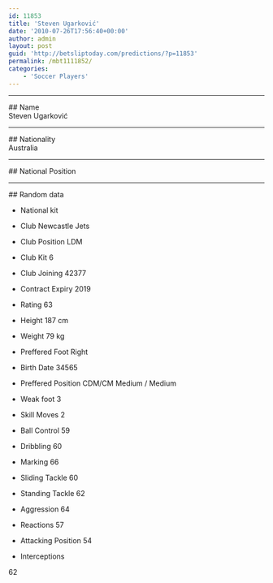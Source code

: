 ```yaml
---
id: 11853
title: 'Steven Ugarković'
date: '2010-07-26T17:56:40+00:00'
author: admin
layout: post
guid: 'http://betsliptoday.com/predictions/?p=11853'
permalink: /mbt1111852/
categories:
    - 'Soccer Players'
---
```


- - - - - -

\## Name  
 Steven Ugarković

- - - - - -

\## Nationality  
 Australia

- - - - - -

\## National Position

- - - - - -

\## Random data

- National kit
- Club
 Newcastle Jets

- Club Position
 LDM

- Club Kit
 6

- Club Joining
 42377

- Contract Expiry
 2019

- Rating
 63

- Height
 187 cm

- Weight
 79 kg

- Preffered Foot
 Right

- Birth Date
 34565

- Preffered Position
 CDM/CM Medium / Medium

- Weak foot
 3

- Skill Moves
 2

- Ball Control
 59

- Dribbling
 60

- Marking
 66

- Sliding Tackle
 60

- Standing Tackle
 62

- Aggression
 64

- Reactions
 57

- Attacking Position
 54

- Interceptions

 62